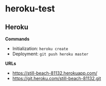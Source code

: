 # heroku-test

## Heroku

**Commands**
- Initialization: `heroku create` 
- Deployment: `git push heroku master`

**URLs**
- https://still-beach-81132.herokuapp.com/
- https://git.heroku.com/still-beach-81132.git
